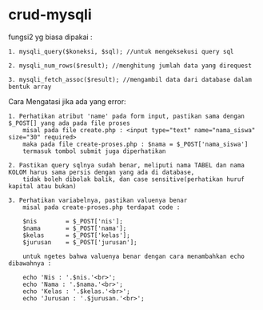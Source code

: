 # crud-mysqli

fungsi2 yg biasa dipakai :

    1. mysqli_query($koneksi, $sql); //untuk mengeksekusi query sql

    2. mysqli_num_rows($result); //menghitung jumlah data yang direquest

    3. mysqli_fetch_assoc($result); //mengambil data dari database dalam bentuk array


Cara Mengatasi jika ada yang error:

    1. Perhatikan atribut 'name' pada form input, pastikan sama dengan $_POST[] yang ada pada file proses
        misal pada file create.php : <input type="text" name="nama_siswa" size="30" required>
        maka pada file create-proses.php : $nama = $_POST['nama_siswa']
        termasuk tombol submit juga diperhatikan

    2. Pastikan query sqlnya sudah benar, meliputi nama TABEL dan nama KOLOM harus sama persis dengan yang ada di database,
        tidak boleh dibolak balik, dan case sensitive(perhatikan huruf kapital atau bukan)

    3. Perhatikan variabelnya, pastikan valuenya benar
        misal pada create-proses.php terdapat code :

        $nis		= $_POST['nis'];
    	$nama		= $_POST['nama'];
    	$kelas		= $_POST['kelas'];
    	$jurusan	= $_POST['jurusan'];

        untuk ngetes bahwa valuenya benar dengan cara menambahkan echo dibawahnya :

        echo 'Nis : '.$nis.'<br>';
        echo 'Nama : '.$nama.'<br>';
        echo 'Kelas : '.$kelas.'<br>';
        echo 'Jurusan : '.$jurusan.'<br>';
